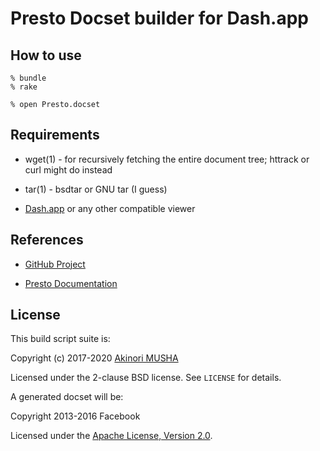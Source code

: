 Presto Docset builder for Dash.app
==================================

How to use
----------

    % bundle
    % rake

    % open Presto.docset

Requirements
------------

- wget(1) - for recursively fetching the entire document tree; httrack or curl might do instead

- tar(1) - bsdtar or GNU tar (I guess)

- [Dash.app](http://kapeli.com/dash) or any other compatible viewer

References
----------

- [GitHub Project](https://github.com/knu/docset-presto)

- [Presto Documentation](https://prestosql.io/docs/current/)

License
-------

This build script suite is:

Copyright (c) 2017-2020 [Akinori MUSHA](https://akinori.org/)

Licensed under the 2-clause BSD license.
See `LICENSE` for details.

A generated docset will be:

Copyright 2013-2016 Facebook

Licensed under the [Apache License, Version 2.0](http://www.apache.org/licenses/LICENSE-2.0).
